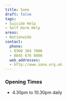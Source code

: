 ```yaml
---
title: Sane
draft: false
tags:
- Suicide Help
- Self Harm Help
areas:
- Nationwide
contact:
  phone:
  - 0300 304 7000
  - 0845 676 8000
  web_addresses:
  - http://www.sane.org.uk
---
```


### Opening Times
* 4.30pm to 10.30pm daily

